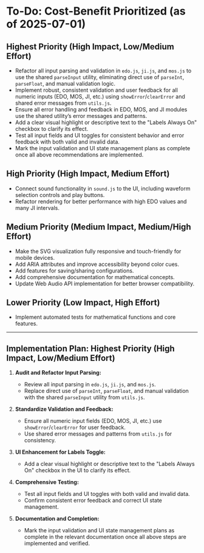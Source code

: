 # To-Do: Cost-Benefit Prioritized (as of 2025-07-01)


## Highest Priority (High Impact, Low/Medium Effort)

- Refactor all input parsing and validation in `edo.js`, `ji.js`, and `mos.js` to use the shared `parseInput` utility, eliminating direct use of `parseInt`, `parseFloat`, and manual validation logic.
- Implement robust, consistent validation and user feedback for all numeric inputs (EDO, MOS, JI, etc.) using `showError`/`clearError` and shared error messages from `utils.js`.
- Ensure all error handling and feedback in EDO, MOS, and JI modules use the shared utility’s error messages and patterns.
- Add a clear visual highlight or descriptive text to the "Labels Always On" checkbox to clarify its effect.
- Test all input fields and UI toggles for consistent behavior and error feedback with both valid and invalid data.
- Mark the input validation and UI state management plans as complete once all above recommendations are implemented.

## High Priority (High Impact, Medium Effort)

- Connect sound functionality in `sound.js` to the UI, including waveform selection controls and play buttons.
- Refactor rendering for better performance with high EDO values and many JI intervals.

## Medium Priority (Medium Impact, Medium/High Effort)

- Make the SVG visualization fully responsive and touch-friendly for mobile devices.
- Add ARIA attributes and improve accessibility beyond color cues.
- Add features for saving/sharing configurations.
- Add comprehensive documentation for mathematical concepts.
- Update Web Audio API implementation for better browser compatibility.

## Lower Priority (Low Impact, High Effort)

- Implement automated tests for mathematical functions and core features.

---

## Implementation Plan: Highest Priority (High Impact, Low/Medium Effort)

1. **Audit and Refactor Input Parsing:**
   - Review all input parsing in `edo.js`, `ji.js`, and `mos.js`.
   - Replace direct use of `parseInt`, `parseFloat`, and manual validation with the shared `parseInput` utility from `utils.js`.

2. **Standardize Validation and Feedback:**
   - Ensure all numeric input fields (EDO, MOS, JI, etc.) use `showError`/`clearError` for user feedback.
   - Use shared error messages and patterns from `utils.js` for consistency.

3. **UI Enhancement for Labels Toggle:**
   - Add a clear visual highlight or descriptive text to the "Labels Always On" checkbox in the UI to clarify its effect.

4. **Comprehensive Testing:**
   - Test all input fields and UI toggles with both valid and invalid data.
   - Confirm consistent error feedback and correct UI state management.

5. **Documentation and Completion:**
   - Mark the input validation and UI state management plans as complete in the relevant documentation once all above steps are implemented and verified.
